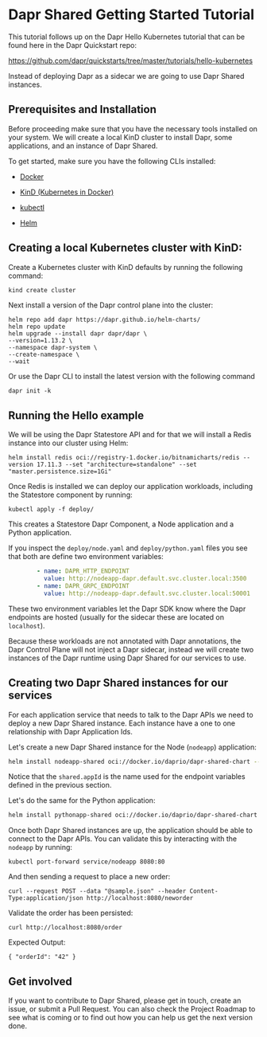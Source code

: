 # Dapr Shared Getting Started Tutorial

This tutorial follows up on the Dapr Hello Kubernetes tutorial that can be found here in the Dapr Quickstart repo: 

https://github.com/dapr/quickstarts/tree/master/tutorials/hello-kubernetes

Instead of deploying Dapr as a sidecar we are going to use Dapr Shared instances. 


## Prerequisites and Installation

Before proceeding make sure that you have the necessary tools installed on your system. We will create a local KinD cluster to install Dapr, some applications, and an instance of Dapr Shared.

To get started, make sure you have the following CLIs installed:

- [Docker](https://www.docker.com/)

- [KinD (Kubernetes in Docker)](https://kind.sigs.k8s.io/docs/user/quick-start/)

- [kubectl](https://kubernetes.io/docs/tasks/tools/)

- [Helm](https://helm.sh/docs/intro/install/)


## Creating a local Kubernetes cluster with KinD: 

Create a Kubernetes cluster with KinD defaults by running the following command:

```bash
kind create cluster
```

Next install a version of the Dapr control plane into the cluster:

```
helm repo add dapr https://dapr.github.io/helm-charts/
helm repo update
helm upgrade --install dapr dapr/dapr \
--version=1.13.2 \
--namespace dapr-system \
--create-namespace \
--wait
```
Or use the Dapr CLI to install the latest version with the following command

`dapr init -k`
## Running the Hello example

We will be using the Dapr Statestore API and for that we will install a Redis instance into our cluster using Helm: 

```shell
helm install redis oci://registry-1.docker.io/bitnamicharts/redis --version 17.11.3 --set "architecture=standalone" --set "master.persistence.size=1Gi"
```

Once Redis is installed we can deploy our application workloads, including the Statestore component by running: 

```shell
kubectl apply -f deploy/
```

This creates a Statestore Dapr Component, a Node application and a Python application. 

If you inspect the `deploy/node.yaml` and `deploy/python.yaml` files you see that both are define two environment variables: 

```yaml
        - name: DAPR_HTTP_ENDPOINT
          value: http://nodeapp-dapr.default.svc.cluster.local:3500
        - name: DAPR_GRPC_ENDPOINT
          value: http://nodeapp-dapr.default.svc.cluster.local:50001
```

These two environment variables let the Dapr SDK know where the Dapr endpoints are hosted (usually for the sidecar these are located on `localhost`).

Because these workloads are not annotated with Dapr annotations, the Dapr Control Plane will not inject a Dapr sidecar, instead we will create two instances of the Dapr runtime using Dapr Shared for our services to use.


## Creating two Dapr Shared instances for our services

For each application service that needs to talk to the Dapr APIs we need to deploy a new Dapr Shared instance. Each instance have a one to one relationship with Dapr Application Ids. 

Let's create a new Dapr Shared instance for the Node (`nodeapp`) application: 

```sh
helm install nodeapp-shared oci://docker.io/daprio/dapr-shared-chart --set shared.appId=nodeapp
```

Notice that the `shared.appId` is the name used for the endpoint variables defined in the previous section. 

Let's do the same for the Python application: 

```sh
helm install pythonapp-shared oci://docker.io/daprio/dapr-shared-chart --set shared.appId=pythonapp
```

Once both Dapr Shared instances are up, the application should be able to connect to the Dapr APIs. You can validate this by interacting with the `nodeapp` by running: 

```
kubectl port-forward service/nodeapp 8080:80
```

And then sending a request to place a new order: 

```shell
curl --request POST --data "@sample.json" --header Content-Type:application/json http://localhost:8080/neworder
```

Validate the order has been persisted: 

```shell
curl http://localhost:8080/order
```

Expected Output: 
```
{ "orderId": "42" }
```

## Get involved

If you want to contribute to Dapr Shared, please get in touch, create an issue, or submit a Pull Request. 
You can also check the Project Roadmap to see what is coming or to find out how you can help us get the next version done. 
